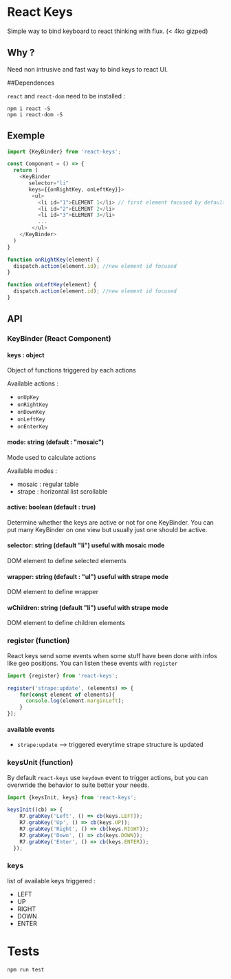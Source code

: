 # React Keys

Simple way to bind keyboard to react thinking with flux. (< 4ko gizped)

## Why ?

Need non intrusive and fast way to bind keys to react UI.

##Dependences

`react` and `react-dom` need to be installed :
```javscript
npm i react -S
npm i react-dom -S
```

## Exemple

```javascript
import {KeyBinder} from 'react-keys';

const Component = () => {
  return (
    <KeyBinder
       selector="li"
       keys={{onRightKey, onLeftKey}}>
        <ul>
          <li id="1">ELEMENT 1</li> // first element focused by default
          <li id="2">ELEMENT 2</li>
          <li id="3">ELEMENT 3</li>
          ...
        </ul>
    </KeyBinder>
  )
}

function onRightKey(element) {
  dispatch.action(element.id); //new element id focused
}

function onLeftKey(element) {
  dispatch.action(element.id); //new element id focused
}
```
## API

### KeyBinder (React Component)

#### keys : object

Object of functions triggered by each actions

Available actions :
+ `onUpKey`
+ `onRightKey`
+ `onDownKey`
+ `onLeftKey`
+ `onEnterKey`

#### mode: string (default : "mosaic")

Mode used to calculate actions

Available modes :
+ mosaic : regular table
+ strape : horizontal list scrollable

#### active: boolean (default : true)

Determine whether the keys are active or not for one KeyBinder. You can put many KeyBinder on one view but usually just one should be active.

#### selector: string  (default "li") useful with mosaic mode

DOM element to define selected elements

#### wrapper: string (default : "ul") useful with strape mode

DOM element to define wrapper

#### wChildren: string  (default "li") useful with strape mode

DOM element to define children elements

### register (function)

React keys send some events when some stuff have been done with infos like geo positions. You can listen these events with `register`

```javascript
import {register} from 'react-keys';

register('strape:update', (elements) => {
    for(const element of elements){
      console.log(element.marginLeft);
    }
});
```

#### available events

+ `strape:update` --> triggered everytime strape structure is updated

### keysUnit (function)

By default `react-keys` use `keydown` event to trigger actions, but you can overwride the behavior to suite better your needs.

```javascript
import {keysInit, keys} from 'react-keys';

keysInit((cb) => {
    R7.grabKey('Left', () => cb(keys.LEFT));
    R7.grabKey('Up', () => cb(keys.UP));
    R7.grabKey('Right', () => cb(keys.RIGHT));
    R7.grabKey('Down', () => cb(keys.DOWN));
    R7.grabKey('Enter', () => cb(keys.ENTER));
  });
```

### keys

list of available keys triggered :
+ LEFT
+ UP
+ RIGHT
+ DOWN
+ ENTER

# Tests

`npm run test`